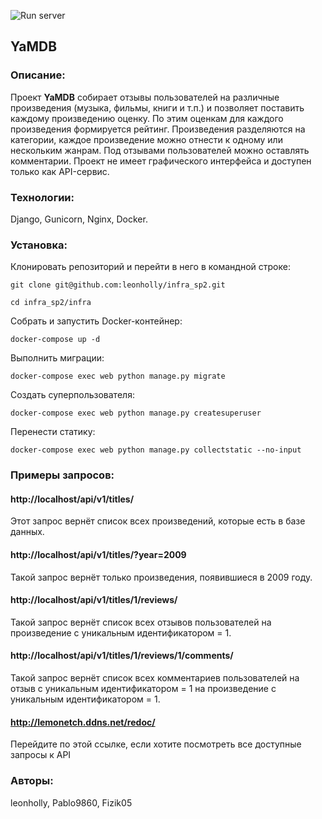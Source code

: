 ![Run server](https://github.com/leonholly/yamdb_final/actions/workflows/yamdb_workflow.yml/badge.svg)
## YaMDB
### Описание:

Проект **YaMDB** собирает отзывы пользователей на различные произведения 
(музыка, фильмы, книги и т.п.) и позволяет поставить каждому произведению оценку. 
По этим оценкам для каждого произведения формируется рейтинг. Произведения разделяются на категории, 
каждое произведение можно отнести к одному или нескольким жанрам. Под отзывами 
пользователей можно оставлять комментарии. Проект не имеет графического интерфейса и доступен
только как API-сервис.

### Технологии:

Django,
Gunicorn,
Nginx,
Docker.

### Установка:

Клонировать репозиторий и перейти в него в командной строке:

```
git clone git@github.com:leonholly/infra_sp2.git
```

```
cd infra_sp2/infra
```

Собрать и запустить Docker-контейнер:

```
docker-compose up -d
```

Выполнить миграции:

```
docker-compose exec web python manage.py migrate
```

Создать суперпользователя:

```
docker-compose exec web python manage.py createsuperuser
```

Перенести статику:

```
docker-compose exec web python manage.py collectstatic --no-input
```

### Примеры запросов:

#### http://localhost/api/v1/titles/

Этот запрос вернёт список всех произведений, которые есть в базе данных.

#### http://localhost/api/v1/titles/?year=2009

Такой запрос вернёт только произведения, появившиеся в 2009 году.

#### http://localhost/api/v1/titles/1/reviews/

Такой запрос вернёт список всех отзывов пользователей на произведение с 
уникальным идентификатором = 1.

#### http://localhost/api/v1/titles/1/reviews/1/comments/

Такой запрос вернёт список всех комментариев пользователей на отзыв с 
уникальным идентификатором = 1 на произведение с 
уникальным идентификатором = 1.

#### http://lemonetch.ddns.net/redoc/

Перейдите по этой ссылке, если хотите посмотреть все доступные запросы к API

### Авторы:

leonholly, 
Pablo9860,
Fizik05